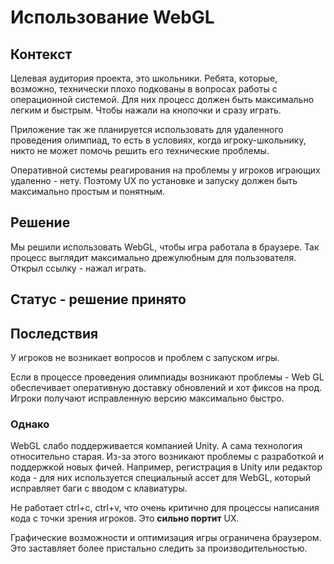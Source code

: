 # Использование WebGL
## Контекcт
Целевая аудитория проекта, это школьники. Ребята, которые, возможно, технически плохо подкованы в вопросах работы с операционной системой. Для них процесс должен быть максимально легким и быстрым. Чтобы нажали на кнопочки и сразу играть.

Приложение так же планируется использовать для удаленного проведения олимпиад, то есть в условиях, когда игроку-школьнику, никто не может помочь решить его технические проблемы.

Оперативной системы реагирования на проблемы у игроков играющих удаленно - нету. Поэтому UX по установке и запуску должен быть максимально простым и понятным.

## Решение
Мы решили использовать WebGL, чтобы игра работала в браузере. Так процесс выглядит максимально дрежулюбным для пользователя. Открыл ссылку - нажал играть.

## Статус - решение принято

## Последствия
У игроков не возникает вопросов и проблем с запуском игры.

Если в процессе проведения олимпиады возникают проблемы - Web GL обеспечивает оперативную доставку обновлений и хот фиксов на прод. Игроки получают исправленную версию максимально быстро.

### Однако
WebGL слабо поддерживается компанией Unity. А сама технология относительно старая. Из-за этого возникают проблемы с разработкой и поддержкой новых фичей. Например, регистрация в Unity или редактор кода - для них используется специальный ассет для WebGL, который исправляет баги с вводом с клавиатуры.

Не работает ctrl+c, ctrl+v, что очень критично для процессы написания кода с точки зрения игроков. Это **сильно портит** UX.

Графические возможности и оптимизация игры ограничена браузером. Это заставляет более пристально следить за производительностью. 